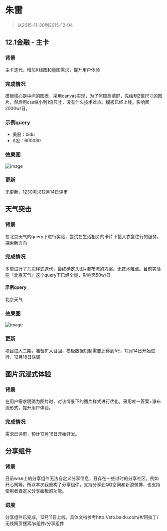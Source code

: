 # 朱雷

> 从2015-11-30到2015-12-04

## 12.1金融 - 主卡

### 背景

主卡迭代，增加K线图和量图需求，提升用户体验

### 完成情况

模板核心是中间的图表，采用canvas实现，为了照顾高清屏，先绘制2倍尺寸的图片，然后用css缩小到1倍尺寸，没有什么技术难点。模板已经上线，影响面2000w/日。

### 示例query

* 美股：bidu
* A股：600030

### 效果图

![image](http://gitlab.baidu.com/psfe/psdoc/uploads/bddbc8f044bc298d92d300449e298fd7/image.png)

### 更新

无更新，1230需求12月14日评审

## 天气突击

### 背景

在北京天气的query下进行实验，尝试在生活相关的卡片下接入衣食住行的服务，探索新方向

### 完成情况

本周进行了几次样式迭代，最终确定头图+瀑布流的方案。无技术难点。目前实验在『北京天气』这个query下已经全量，影响面50w/日。

#### 示例query

北京天气

### 效果图

![image](http://gitlab.baidu.com/psfe/psdoc/uploads/60e3de87b780379c6eb54668c163cd12/image.png)

### 更新

项目进入二期，准备扩大召回，模板数据机制需要迁移到AE，12月14日开始进行，12月18日联调

## 图片沉浸式体验

### 背景

在用户需求明确为图片时，对该情景下的图片样式进行优化，采用唯一答案+瀑布流形式，提升用户体验。

### 完成情况

需求已评审，预计12月16日开始开发。

## 分享组件

### 背景

目前wise上的分享组件无法自定义分享信息，且存在一些过时的分享社区，例如开心网等，所以本次我重构了分享组件，支持分享到QQ空间和新浪微博，也支持使用者自定义分享面板的功能。

### 进度

分享组件已完成，12月11日上线。具体文档参考http://sfe.baidu.com/#/阿拉丁/无线网页搜索/js组件/分享组件
